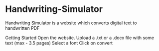 # Handwriting-Simulator

Handwriting Simulator is a website which converts digital text to handwritten PDF


Getting Started
Open the website.
Upload a .txt or a .docx file with some text (max - 3.5 pages)
Select a font
Click on convert
